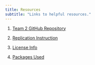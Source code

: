 ```yaml
---
title: Resources
subtitle: "Links to helpful resources."
---
```




  1) [Team 2 GitHub Repository](https://github.com/ctmccull/CPP528_TEAM2_Spring2022)
  
  2) [Replication Instruction](README.md)
  
  3) [License Info](https://github.com/ctmccull/CPP528_TEAM2_Spring2022/blob/main/LICENSE)
  
  4) [Packages Used](renv.lock)
